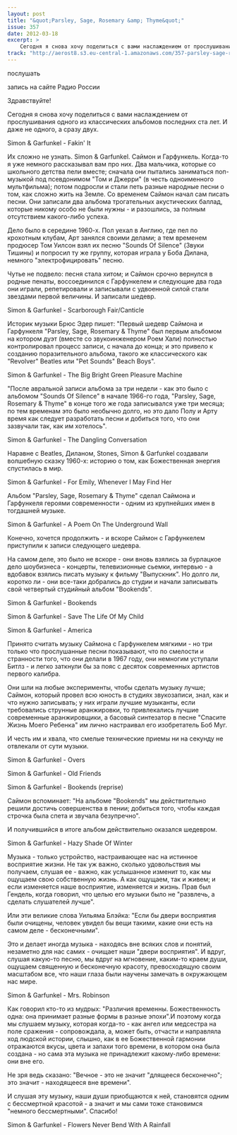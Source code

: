 ```yaml
---
layout: post
title: "&quot;Parsley, Sage, Rosemary &amp; Thyme&quot;"
issue: 357
date: 2012-03-18
excerpt: >
    Сегодня я снова хочу поделиться с вами наслаждением от прослушивания одного из классических альбомов последних ста лет. И даже не одного, а сразу двух.
track: "http://aerost8.s3.eu-central-1.amazonaws.com/357-parsley-sage-rosemary-thyme.mp3"
---
```


послушать

запись на сайте Радио России

Здравствуйте!

Сегодня я снова хочу поделиться с вами наслаждением от прослушивания одного из классических альбомов последних ста лет. И даже не одного, а сразу двух.

Simon & Garfunkel - Fakin' It

Их сложно не узнать. Simon & Garfunkel. Саймон и Гарфункель. Когда-то я уже немного рассказывал вам про них. Два мальчика, которые со школьного детства пели вместе; сначала они пытались заниматься поп-музыкой под псевдонимом "Том и Джерри" (в честь одноименного мультфильма); потом подросли и стали петь разные народные песни о том, как сложно жить на Земле. Со временем Саймон начал сам писать песни. Они записали два альбома трогательных акустических баллад, которые никому особо не были нужны - и разошлись, за полным отсутствием какого-либо успеха.

Дело было в середине 1960-х. Пол уехал в Англию, где пел по крохотным клубам, Арт занялся своими делами; а тем временем продюсер Том Уилсон взял их песню "Sounds Of Silence" (Звуки Тишины) и попросил ту же группу, которая играла у Боба Дилана, немного "электрофицировать" песню.

Чутье не подвело: песня стала хитом; и Саймон срочно вернулся в родные пенаты, воссоединился с Гарфункелем и следующие два года они играли, репетировали и записывали с удвоенной силой стали звездами первой величины. И записали шедевр.

Simon & Garfunkel - Scarborough Fair/Canticle

Историк музыки Брюс Эдер пишет: "Первый шедевр Саймона и Гарфункеля "Parsley, Sage, Rosemary & Thyme" был первым альбомом на котором дуэт (вместе со звукоинженером Роем Хали) полностью контролировал процесс записи, с начала до конца; и это привело к созданию поразительного альбома, такого же классического как "Revolver" Beatles или "Pet Sounds" Beach Boys".

Simon & Garfunkel - The Big Bright Green Pleasure Machine

"После авральной записи альбома за три недели - как это было с альбомом "Sounds Of Silence" в начале 1966-го года, "Parsley, Sage, Rosemary & Thyme" в конце того же года записывался уже три месяца; по тем временам это было необычно долго, но это дало Полу и Арту время как следует разработать песни и добиться того, что они зазвучали так, как им хотелось".

Simon & Garfunkel - The Dangling Conversation

Наравне с Beatles, Диланом, Stones, Simon & Garfunkel создавали волшебную сказку 1960-х: историю о том, как Божественная энергия спустилась в мир.

Simon & Garfunkel - For Emily, Whenever I May Find Her

Альбом "Parsley, Sage, Rosemary & Thyme" сделал Саймона и Гарфункеля героями современности - одним из крупнейших имен в тогдашней музыке.

Simon & Garfunkel - A Poem On The Underground Wall

Конечно, хочется продолжить - и вскоре Саймон с Гарфункелем приступили к записи следующего шедевра.

На самом деле, это было не вскоре - они вновь взялись за бурлацкое дело шоубизнеса - концерты, телевизионные сьемки, интервью - а вдобавок взялись писать музыку к фильму "Выпускник". Но долго ли, коротко ли - они все-таки добрались до студии и начали записывать свой четвертый студийный альбом "Bookends".

Simon & Garfunkel - Bookends

Simon & Garfunkel - Save The Life Of My Child

Simon & Garfunkel - America

Принято считать музыку Саймона с Гарфункелем мягкими - но три только что прослушанные песни показывают, что по смелости и странности того, что они делали в 1967 году, они немногим уступали Битлз - и легко заткнули бы за пояс с десяток современных артистов первого калибра.

Они шли на любые эксперименты, чтобы сделать музыку лучше; Саймон, который провел всю юность в студиях звукозаписи, знал, как и что нужно записывать; у них играли лучшие музыканты, если требовались струнные аранжировки, то привлекались лучшие современные аранжировщики, а басовый синтезатор в песне "Спасите Жизнь Моего Ребенка" им лично настраивал его изобретатель Боб Муг.

И честь им и хвала, что смелые технические приемы ни на секунду не отвлекали от сути музыки.

Simon & Garfunkel - Overs

Simon & Garfunkel - Old Friends

Simon & Garfunkel - Bookends (reprise)

Саймон вспоминает: "На альбоме "Bookends" мы действительно решили достичь совершенства в пении; добиться того, чтобы каждая строчка была спета и звучала безупречно".

И получившийся в итоге альбом действительно оказался шедевром.

Simon & Garfunkel - Hazy Shade Of Winter

Музыка - только устройство, настраивающее нас на истинное восприятие жизни. Не так уж важно, сколько удовольствия мы получаем, слушая ее - важно, как услышанное изменит то, как мы ощущаем свою собственную жизнь. А как ощущаем, так и живем; и если изменяется наше восприятие, изменяется и жизнь. Прав был Гендель, когда говорил, что целью его музыки было не "развлечь, а сделать слушателей лучше".

Или эти великие слова Уильяма Блэйка: "Если бы двери восприятия были очищены, человек увидел бы вещи такими, какие они есть на самом деле - бесконечными".

Это и делает иногда музыка - находясь вне всяких слов и понятий, незаметно для нас самих - очищает наши "двери восприятия". И вдруг, слушая какую-то песню, мы вдруг на мгновение, каким-то краем души, ощущаем священную и бесконечную красоту, превосходящую своим масштабом все, что наши глаза были научены замечать в окружающем нас мире.

Simon & Garfunkel - Mrs. Robinson

Как говорил кто-то из мудрых: "Различия временны. Божественность одна: она принимает разные формы в разные эпохи".И поэтому когда мы слушаем музыку, которая когда-то - как ангел или медсестра на поле сражения - сопровождала, а, может быть, отчасти и направляла ход людской истории, слышно, как в ее Божественной гармонии отражаются вкусы, цвета и запахи того времени, в котором она была создана - но сама эта музыка не принадлежит какому-либо времени: они вне его.

Не зря ведь сказано: "Вечное - это не значит "длящееся бесконечно"; это значит - находящееся вне времени".

И слушая эту музыку, наши души приобщаются к ней, становятся одним с бессмертной красотой - а значит и мы сами тоже становимся "немного бессмертными". Спасибо!

Simon & Garfunkel - Flowers Never Bend With A Rainfall
